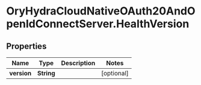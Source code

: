 # OryHydraCloudNativeOAuth20AndOpenIdConnectServer.HealthVersion

## Properties
Name | Type | Description | Notes
------------ | ------------- | ------------- | -------------
**version** | **String** |  | [optional] 



